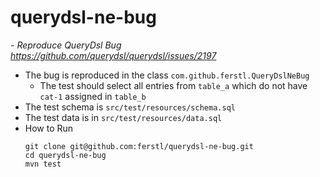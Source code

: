 # querydsl-ne-bug

*- Reproduce QueryDsl Bug https://github.com/querydsl/querydsl/issues/2197*

- The bug is reproduced in the class `com.github.ferstl.QueryDslNeBug`
  - The test should select all entries from `table_a` which do not have `cat-1` assigned in `table_b`
- The test schema is `src/test/resources/schema.sql`
- The test data is in `src/test/resources/data.sql`
- How to Run
  ```
  git clone git@github.com:ferstl/querydsl-ne-bug.git
  cd querydsl-ne-bug
  mvn test
  ```
